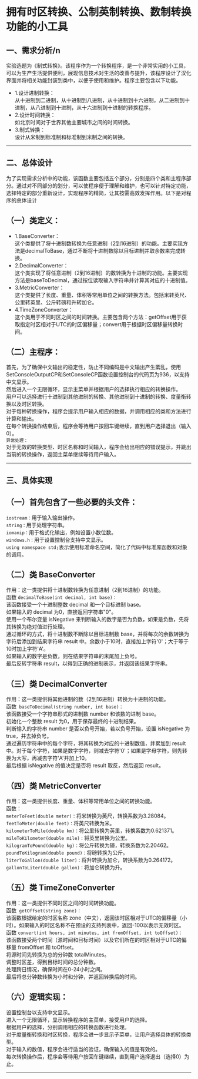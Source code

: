 拥有时区转换、公制英制转换、数制转换功能的小工具
===
一、需求分析/n
---
实验选题为《制式转换》。该程序作为一个转换程序，是一个非常实用的小工具，可以为生产生活提供便利，展现信息技术对生活的改善与提升，该程序设计了汉化界面并将相关功能封装到类中，以便于使用和维护。程序主要包含以下功能。<br>
* 1.设计进制转换：<br>
从十进制到二进制，从十进制到八进制，从十进制到十六进制，从二进制到十进制，从八进制到十进制，从十六进制到十进制的转换程序。<br>
* 2.设计时间转换：<br>
如北京时间对于世界其他主要城市之间的时间转换。<br>
* 3.制式转换：<br>
设计从米制到标准制和标准制到米制之间的转换。<br>
***

二、总体设计
---
为了实现需求分析中的功能，该函数主要包括五个部分，分别是四个类和主程序部分。通过对不同部分的划分，可以使程序便于理解和维护，也可以针对特定功能，选择特定的部分重新设计，实现程序的精简，让其按需高效发挥作用。以下是对程序的总体设计<br>

（一）类定义：<br>
-
* 1.BaseConverter：<br>
这个类提供了将十进制数转换为任意进制（2到16进制）的功能。主要实现方法是decimalToBase，通过不断将十进制数除以目标进制并取余数来完成转换。<br>
* 2.DecimalConverter：<br>
这个类实现了将任意进制（2到16进制）的数转换为十进制的功能。主要实现方法是baseToDecimal，通过按位读取输入字符串并计算其对应的十进制值。<br>
* 3.MetricConverter：<br>
这个类提供了长度、重量、体积等常用单位之间的转换方法。包括米转英尺、公里转英里、公斤转磅和升转加仑。<br>
* 4.TimeZoneConverter：<br>
这个类用于不同时区之间的时间转换。主要包含两个方法：getOffset用于获取指定时区相对于UTC的时区偏移量；convert用于根据时区偏移量转换时间。<br>

（二）主程序：<br>
-
首先，为了确保中文输出的稳定性，防止不同编码是中文输出产生紊乱，使用SetConsoleOutputCP和SetConsoleCP函数设置控制台的代码页为936，以支持中文显示。<br>
然后进入一个无限循环，显示主菜单并根据用户的选择执行相应的转换操作。<br>
用户可以选择进行十进制到其他进制的转换、其他进制到十进制的转换、度量衡转换以及时区转换。<br>
对于每种转换操作，程序会提示用户输入相应的数据，并调用相应的类和方法进行计算和输出。<br>
在每个转换操作结束后，程序会等待用户按回车键继续，直到用户选择退出（输入0）。<br>
`异常处理：`<br>
对于无效的转换类型、时区名称和时间输入，程序会给出相应的错误提示，并跳出当前的转换操作，返回主菜单继续等待用户输入。<br>
***
三、具体实现
---
（一）首先包含了一些必要的头文件：<br>
-
`iostream：`用于输入输出操作。<br>
`string：`用于处理字符串。<br>
`iomanip：`用于格式化输出，例如设置小数位数。<br>
`windows.h：`用于设置控制台支持中文显示。<br>
`using namespace std;`表示使用标准命名空间，简化了代码中标准库函数和对象的调用。<br>

（二）类 BaseConverter<br>
-
作用：这一类提供将十进制数转换为任意进制（2到16进制）的功能。<br>
函数 `decimalToBase(int decimal, int base)：`<br>
该函数接受一个十进制整数 decimal 和一个目标进制 base。<br>
如果输入的 decimal 为0，直接返回字符串"0"。<br>
使用一个布尔变量 isNegative 来判断输入的数字是否为负数，如果是负数，先将其转换为绝对值进行处理。<br>
通过循环的方式，将十进制数不断除以目标进制数 base，并将每次的余数转换为字符后添加到结果字符串 result 中。余数小于10时，直接加上字符'0'；大于等于10时加上字符'A'。<br>
如果输入的数字是负数，则在结果字符串的末尾加上负号。<br>
最后反转字符串 result，以得到正确的进制表示，并返回该结果字符串。<br>

（三）类 DecimalConverter<br>
-
作用：这一类提供将其他进制的数（2到16进制）转换为十进制的功能。<br>
函数` baseToDecimal(string number, int base)：`<br>
该函数接受一个字符串形式的进制数 number 和该数的进制 base。<br>
初始化一个整数 result 为0，用于保存最终的十进制结果。<br>
判断输入的字符串 number 是否以负号开始，若以负号开始，设置 isNegative 为 true，并去掉负号。<br>
通过遍历字符串中的每个字符，将其转换为对应的十进制数值，并累加到 result 中。对于每个字符，如果是数字字符，则减去字符'0'；如果是字母字符，则先转换为大写，再减去字符'A'并加上10。<br>
最后根据 isNegative 的值决定是否将 result 取反，然后返回 result。<br>

（四）类 MetricConverter<br>
-
作用：这一类提供长度、重量、体积等常用单位之间的转换功能。<br>
函数：<br>
`meterToFeet(double meter)：`将米转换为英尺，转换系数为3.28084。<br>
`feetToMeter(double feet)：`将英尺转换为米。<br>
`kilometerToMile(double km)：`将公里转换为英里，转换系数为0.621371。<br>
`mileToKilometer(double mile)：`将英里转换为公里。<br>
`kilogramToPound(double kg)：`将公斤转换为磅，转换系数为2.20462。<br>
`poundToKilogram(double pound)：`将磅转换为公斤。<br>
`literToGallon(double liter)：`将升转换为加仑，转换系数为0.264172。<br>
`gallonToLiter(double gallon)：`将加仑转换为升。<br>

（五）类 TimeZoneConverter<br>
-
作用：这一类提供不同时区之间的时间转换功能。<br>
函数` getOffset(string zone)：`<br>
该函数根据给定的时区名称 zone（中文），返回该时区相对于UTC的偏移量（小时）。如果输入的时区名称不在预设的支持列表中，返回-100以表示无效时区。<br>
函数 `convert(int hours, int minutes, int fromOffset, int toOffset)：`<br>
该函数接受两个时间（源时间和目标时间）以及它们所在的时区相对于UTC的偏移量 fromOffset 和 toOffset。<br>
将源时间先转换为总的分钟数 totalMinutes。<br>
调整时区差，得到目标时间的总分钟数。<br>
处理跨日情况，确保时间在0-24小时之间。<br>
最后将总分钟数转换为小时和分钟，并返回转换后的时间。<br>

（六）逻辑实现：<br>
-
设置控制台以支持中文显示。<br>
进入一个无限循环，显示转换程序的主菜单，接受用户的选择。<br>
根据用户的选择，分别调用相应的转换函数进行处理。<br>
对于度量衡转换和时区转换，程序会进一步显示子菜单，让用户选择具体的转换类型。<br>
对于输入的数值，程序会进行适当的验证，确保输入的值是有效的。<br>
每次转换操作后，程序会等待用户按回车键继续，直到用户选择退出（选择0）为止。<br>
***
